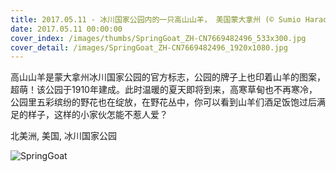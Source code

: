 ```yaml
---
title: 2017.05.11 - 冰川国家公园内的一只高山山羊， 美国蒙大拿州 (© Sumio Harada/Minden Pictures)
date: 2017.05.11 00:00:00
cover_index: /images/thumbs/SpringGoat_ZH-CN7669482496_533x300.jpg
cover_detail: /images/SpringGoat_ZH-CN7669482496_1920x1080.jpg
---
```


高山山羊是蒙大拿州冰川国家公园的官方标志，公园的牌子上也印着山羊的图案，超萌！该公园于1910年建成。此时温暖的夏天即将到来，高寒草甸也不再寒冷，公园里五彩缤纷的野花也在绽放，在野花丛中，你可以看到山羊们酒足饭饱过后满足的样子，这样的小家伙怎能不惹人爱？

北美洲, 美国, 冰川国家公园

![SpringGoat](/images/SpringGoat_ZH-CN7669482496_1920x1080.jpg)

